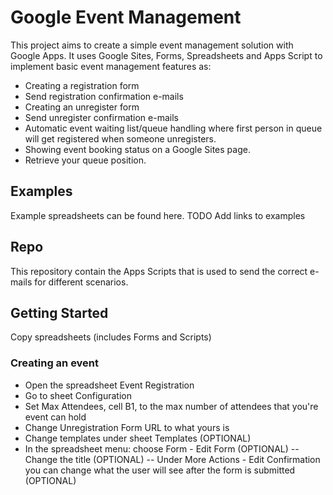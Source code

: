 # Google Event Management

This project aims to create a simple event management solution with Google Apps. It uses Google Sites, Forms, Spreadsheets and Apps Script to implement basic event management features as:

- Creating a registration form
- Send registration confirmation e-mails
- Creating an unregister form
- Send unregister confirmation e-mails
- Automatic event waiting list/queue handling where first person in queue will get registered when someone unregisters.
- Showing event booking status on a Google Sites page.
- Retrieve your queue position.

## Examples

Example spreadsheets can be found here.
TODO Add links to examples

## Repo

This repository contain the Apps Scripts that is used to send the correct e-mails for different scenarios.

## Getting Started

Copy spreadsheets (includes Forms and Scripts)

### Creating an event

- Open the spreadsheet Event Registration
- Go to sheet Configuration
- Set Max Attendees, cell B1, to the max number of attendees that you're event can hold
- Change Unregistration Form URL to what yours is
- Change templates under sheet Templates (OPTIONAL)
- In the spreadsheet menu: choose Form - Edit Form (OPTIONAL)
-- Change the title (OPTIONAL)
-- Under More Actions - Edit Confirmation you can change what the user will see after the form is submitted (OPTIONAL)
